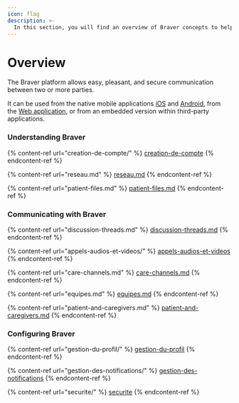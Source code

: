 ```yaml
---
icon: flag
description: >-
  In this section, you will find an overview of Braver concepts to help you better understand the platform and get the most out of it!
---
```


# Overview

The Braver platform allows easy, pleasant, and secure communication between two or more parties.

It can be used from the native mobile applications [iOS](https://brvr.io/ios-app) and [Android](https://brvr.io/android-app), from the [Web application](https://app.braver.net/), or from an embedded version within third-party applications.

### Understanding Braver

{% content-ref url="creation-de-compte/" %}
[creation-de-compte](creation-de-compte/)
{% endcontent-ref %}

{% content-ref url="reseau.md" %}
[reseau.md](reseau.md)
{% endcontent-ref %}

{% content-ref url="patient-files.md" %}
[patient-files.md](patient-files.md)
{% endcontent-ref %}

### Communicating with Braver

{% content-ref url="discussion-threads.md" %}
[discussion-threads.md](discussion-threads.md)
{% endcontent-ref %}

{% content-ref url="appels-audios-et-videos/" %}
[appels-audios-et-videos](appels-audios-et-videos/)
{% endcontent-ref %}

{% content-ref url="care-channels.md" %}
[care-channels.md](care-channels.md)
{% endcontent-ref %}

{% content-ref url="equipes.md" %}
[equipes.md](equipes.md)
{% endcontent-ref %}

{% content-ref url="patient-and-caregivers.md" %}
[patient-and-caregivers.md](patient-and-caregivers.md)
{% endcontent-ref %}

### Configuring Braver

{% content-ref url="gestion-du-profil/" %}
[gestion-du-profil](gestion-du-profil/)
{% endcontent-ref %}

{% content-ref url="gestion-des-notifications/" %}
[gestion-des-notifications](gestion-des-notifications/)
{% endcontent-ref %}

{% content-ref url="securite/" %}
[securite](securite/)
{% endcontent-ref %}